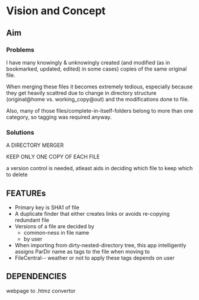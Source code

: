 # Vision and Concept

## Aim
### Problems

I have many knowingly & unknowingly created (and modified (as in bookmarked, updated, edited) in some cases) copies of the same original file.

When merging these files it becomes extremely tedious, especially because they get heavily scattred due to change in directory structure (original@home vs. working_copy@out) and the modifications done to file.

Also, many of those files/complete-in-itself-folders belong to more than one category, so tagging was required anyway.
### Solutions
A DIRECTORY MERGER  

KEEP ONLY ONE COPY OF EACH FILE

a version control is needed, atleast aids in deciding which file to keep which to delete

## FEATUREs
 - Primary key is SHA1 of file
 - A duplicate finder that either creates links or avoids re-copying redundant file
 - Versions of a file are decided by
	- common-ness in file name
	- by user
 - When importing from dirty-nested-directory tree, this app intelligently assigns ParDir name as tags to the file when moving to 
 - FileCentral-- weather or not to apply these tags depends on user

## DEPENDENCIES
webpage to .htmz convertor
